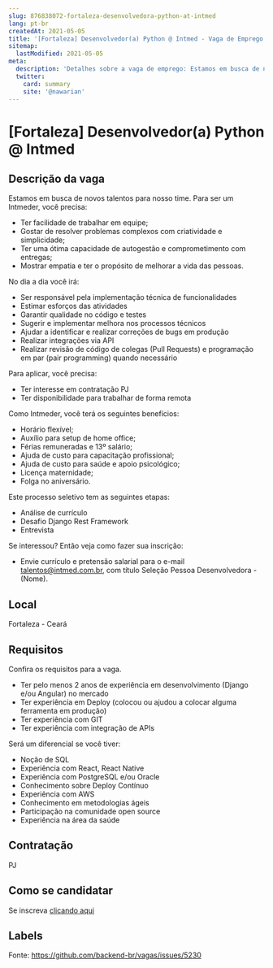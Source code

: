 ```yaml
---
slug: 876838072-fortaleza-desenvolvedora-python-at-intmed
lang: pt-br
createdAt: 2021-05-05
title: '[Fortaleza] Desenvolvedor(a) Python @ Intmed - Vaga de Emprego'
sitemap:
  lastModified: 2021-05-05
meta:
  description: 'Detalhes sobre a vaga de emprego: Estamos em busca de novos talentos para nosso time. Para ser um Intmeder, você precisa: - Ter facilidade de trabalhar em equipe; - Gostar de resolver problemas complexos com criatividade e simplicidade; - Ter uma ótima capacidade de autogestão e comprometimento com entregas; - Mostrar empatia e ter o propósito de melhorar a vida das pessoas. No dia a dia você irá: - Ser responsável pela implementação técnica de funcionalidades - Estimar esforços das atividades - Garantir qualidade no código e testes - Sugerir e implementar melhora nos processos técnicos - Ajudar a identificar e realizar correções de bugs em produção - Realizar integrações via API - Realizar revisão de código de colegas (Pull Requests) e programação em par (pair programming) quando necessário Para aplicar, você precisa: - Ter interesse em contratação PJ - Ter disponibilidade para trabalhar de forma remota Como Intmeder, você terá os seguintes benefícios: - Horário flexível; - Auxílio para setup de home office; - Férias remuneradas e 13º salário; - Ajuda de custo para capacitação profissional; - Ajuda de custo para saúde e apoio psicológico; - Licença maternidade; - Folga no aniversário. Este processo seletivo tem as seguintes etapas: - Análise de currículo - Desafio Django Rest Framework - Entrevista Se interessou? Então veja como fazer sua inscrição: - Envie currículo e pretensão salarial para o e-mail talentos@intmed.com.br, com título Seleção Pessoa Desenvolvedora - (Nome).'
  twitter:
    card: summary
    site: '@nawarian'
---
```


# [Fortaleza] Desenvolvedor(a) Python @ Intmed

## Descrição da vaga

Estamos em busca de novos talentos para nosso time. Para ser um Intmeder, você precisa:
- Ter facilidade de trabalhar em equipe;
- Gostar de resolver problemas complexos com criatividade e simplicidade;
- Ter uma ótima capacidade de autogestão e comprometimento com entregas;
- Mostrar empatia e ter o propósito de melhorar a vida das pessoas.

No dia a dia você irá:
- Ser responsável pela implementação técnica de funcionalidades
- Estimar esforços das atividades
- Garantir qualidade no código e testes
- Sugerir e implementar melhora nos processos técnicos
- Ajudar a identificar e realizar correções de bugs em produção
- Realizar integrações via API
- Realizar revisão de código de colegas (Pull Requests) e programação em par (pair programming) quando necessário

Para aplicar, você precisa:
- Ter interesse em contratação PJ
- Ter disponibilidade para trabalhar de forma remota

Como Intmeder, você terá os seguintes benefícios:
- Horário flexível;
- Auxílio para setup de home office;
- Férias remuneradas e 13º salário;
- Ajuda de custo para capacitação profissional;
- Ajuda de custo para saúde e apoio psicológico;
- Licença maternidade;
- Folga no aniversário.

Este processo seletivo tem as seguintes etapas:
- Análise de currículo
- Desafio Django Rest Framework
- Entrevista

Se interessou? Então veja como fazer sua inscrição:
- Envie currículo e pretensão salarial para o e-mail talentos@intmed.com.br, com título Seleção Pessoa Desenvolvedora - (Nome).

## Local

Fortaleza - Ceará

## Requisitos

Confira os requisitos para a vaga.

- Ter pelo menos 2 anos de experiência em desenvolvimento (Django e/ou Angular) no mercado
- Ter experiência em Deploy (colocou ou ajudou a colocar alguma ferramenta em produção)
- Ter experiência com GIT
- Ter experiência com integração de APIs

Será um diferencial se você tiver:
- Noção de SQL
- Experiência com React, React Native
- Experiência com PostgreSQL e/ou Oracle
- Conhecimento sobre Deploy Contínuo
- Experiência com AWS
- Conhecimento em metodologias ágeis
- Participação na comunidade open source
- Experiência na área da saúde

## Contratação

PJ

## Como se candidatar

Se inscreva [clicando aqui](https://www.pyjobs.com.br/job/2534)

## Labels



Fonte: https://github.com/backend-br/vagas/issues/5230